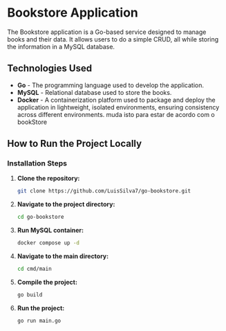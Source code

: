 # Bookstore Application

The Bookstore application is a Go-based service designed to manage books and their data. It allows users to do a simple CRUD, all while storing the information in a MySQL database.

## Technologies Used

- **Go** - The programming language used to develop the application.
- **MySQL** - Relational database used to store the books.
- **Docker** - A containerization platform used to package and deploy the application in lightweight, isolated environments, ensuring consistency across different environments. muda isto para estar de acordo com o bookStore

## How to Run the Project Locally

### Installation Steps

1. **Clone the repository:**

   ```bash
   git clone https://github.com/LuisSilva7/go-bookstore.git
   ```

2. **Navigate to the project directory:**

   ```bash
   cd go-bookstore
   ```

3. **Run MySQL container:**

   ```bash
   docker compose up -d
   ```

4. **Navigate to the main directory:**

   ```bash
   cd cmd/main
   ```
   
5. **Compile the project:**

   ```bash
   go build
   ```
   
6. **Run the project:**

   ```bash
   go run main.go
   ```
